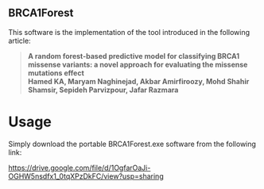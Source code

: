## BRCA1Forest
This software is the implementation of the tool introduced in the following article:

> **A random forest-based predictive model for classifying BRCA1 missense variants: a novel approach for evaluating the missense mutations effect** <br/>
**Hamed KA, Maryam Naghinejad, Akbar Amirfiroozy, Mohd Shahir Shamsir, Sepideh Parvizpour, Jafar Razmara**

# Usage
Simply download the portable BRCA1Forest.exe software from the following link:

https://drive.google.com/file/d/1OgfarOaJi-OGHW5nsdfx1_0tqXPzDkFC/view?usp=sharing
